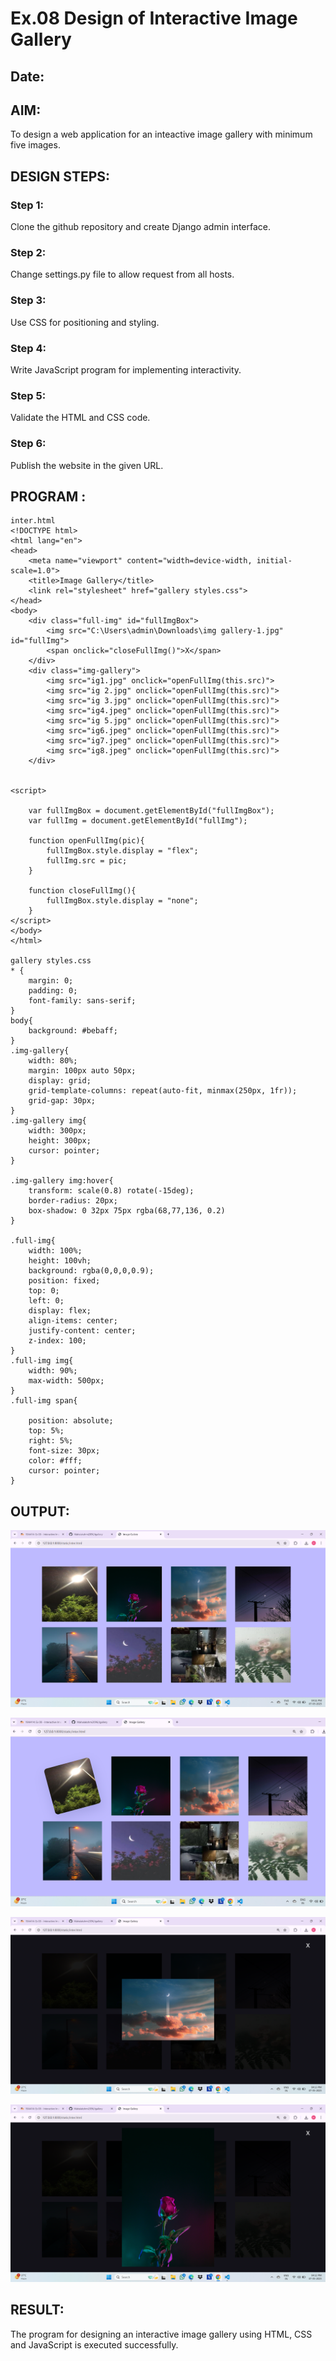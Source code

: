 # Ex.08 Design of Interactive Image Gallery
## Date:

## AIM:
To design a web application for an inteactive image gallery with minimum five images.

## DESIGN STEPS:

### Step 1:
Clone the github repository and create Django admin interface.

### Step 2:
Change settings.py file to allow request from all hosts.

### Step 3:
Use CSS for positioning and styling.

### Step 4:
Write JavaScript program for implementing interactivity.

### Step 5:
Validate the HTML and CSS code.

### Step 6:
Publish the website in the given URL.

## PROGRAM :
```
inter.html
<!DOCTYPE html>
<html lang="en">
<head>
    <meta name="viewport" content="width=device-width, initial-scale=1.0">
    <title>Image Gallery</title>
    <link rel="stylesheet" href="gallery styles.css">
</head>
<body>
    <div class="full-img" id="fullImgBox">
        <img src="C:\Users\admin\Downloads\img gallery-1.jpg" id="fullImg">
        <span onclick="closeFullImg()">X</span>
    </div>
    <div class="img-gallery">
        <img src="ig1.jpg" onclick="openFullImg(this.src)">
        <img src="ig 2.jpg" onclick="openFullImg(this.src)">
        <img src="ig 3.jpg" onclick="openFullImg(this.src)">
        <img src="ig4.jpeg" onclick="openFullImg(this.src)">
        <img src="ig 5.jpg" onclick="openFullImg(this.src)">
        <img src="ig6.jpeg" onclick="openFullImg(this.src)">
        <img src="ig7.jpeg" onclick="openFullImg(this.src)">
        <img src="ig8.jpeg" onclick="openFullImg(this.src)">
    </div>


<script>

    var fullImgBox = document.getElementById("fullImgBox");
    var fullImg = document.getElementById("fullImg");

    function openFullImg(pic){
        fullImgBox.style.display = "flex";
        fullImg.src = pic;
    }

    function closeFullImg(){
        fullImgBox.style.display = "none";
    }
</script>   
</body>
</html>

gallery styles.css
* {
    margin: 0;
    padding: 0;
    font-family: sans-serif;
}
body{
    background: #bebaff;
}
.img-gallery{
    width: 80%;
    margin: 100px auto 50px;
    display: grid;
    grid-template-columns: repeat(auto-fit, minmax(250px, 1fr));
    grid-gap: 30px;
}
.img-gallery img{
    width: 300px;
    height: 300px;
    cursor: pointer;
}

.img-gallery img:hover{
    transform: scale(0.8) rotate(-15deg);
    border-radius: 20px;
    box-shadow: 0 32px 75px rgba(68,77,136, 0.2)
}

.full-img{
    width: 100%;
    height: 100vh;
    background: rgba(0,0,0,0.9);
    position: fixed;
    top: 0;
    left: 0;
    display: flex;
    align-items: center;
    justify-content: center;
    z-index: 100;
}
.full-img img{
    width: 90%;
    max-width: 500px;
}
.full-img span{
    
    position: absolute;
    top: 5%;
    right: 5%;
    font-size: 30px;
    color: #fff;
    cursor: pointer;
}
```
## OUTPUT:

![alt text](<Screenshot 2025-05-07 161205-1.png>)

![alt text](<Screenshot 2025-05-07 161222-1.png>)

![alt text](<Screenshot 2025-05-07 161342-1.png>)

![alt text](<Screenshot 2025-05-07 161239-1.png>)

## RESULT:
The program for designing an interactive image gallery using HTML, CSS and JavaScript is executed successfully.

